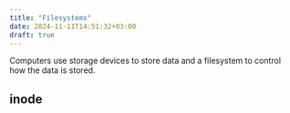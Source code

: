 ```yaml
---
title: "Filesystems"
date: 2024-11-11T14:51:32+03:00
draft: true
---
```


Computers use storage devices to store data and a filesystem to control how the data is stored.

## inode
